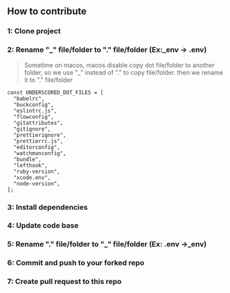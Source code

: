 ## How to contribute

### 1: Clone project

### 2: Rename "_" file/folder to "." file/folder (Ex:_env -> .env)
>
> Sometime on macos, macos disable copy dot file/folder to another folder, so we use "_" instead of "." to copy file/folder. then we rename it to "." file/folder
>
```tsx
const UNDERSCORED_DOT_FILES = [
  "babelrc",
  "buckconfig",
  "eslintrc.js",
  "flowconfig",
  "gitattributes",
  "gitignore",
  "prettierignore",
  "prettierrc.js",
  "editorconfig",
  "watchmanconfig",
  "bundle",
  "lefthook",
  "ruby-version",
  "xcode.env",
  "node-version",
];
```

### 3: Install dependencies

### 4: Update code base

### 5: Rename "." file/folder to "_" file/folder (Ex: .env ->_env)

### 6: Commit and push to your forked repo

### 7: Create pull request to this repo
